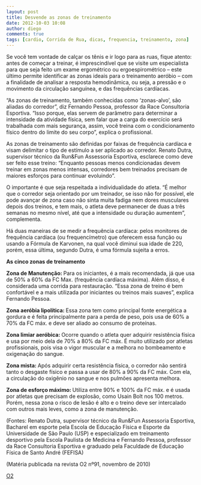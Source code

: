 ```yaml
---
layout: post
title: Desvende as zonas de treinamento
date: 2012-10-03 10:08
author: diego
comments: true
tags: [cardio, Corrida de Rua, dicas, frequencia, treinamento, zona]
---
```

Se você tem vontade de calçar os tênis e ir logo para as ruas, fique atento: antes de começar a treinar, é imprescindível que se visite um especialista para que seja feito um exame ergométrico ou ergoespirométrico – este último permite identificar as zonas ideais para o treinamento aeróbio – com a finalidade de analisar a resposta hemodinâmica, ou seja, a pressão e o movimento da circulação sanguínea, e das frequências cardíacas.

“As zonas de treinamento, também conhecidas como ‘zonas-alvo’, são aliadas do corredor”, diz Fernando Pessoa, professor da Race Consultoria Esportiva. “Isso porque, elas servem de parâmetro para determinar a intensidade da atividade física, sem falar que a carga do exercício será trabalhada com mais segurança, assim, você treina com o condicionamento físico dentro do limite do seu corpo”, explica o profissional.

As zonas de treinamento são definidas por faixas de frequência cardíaca e visam delimitar o tipo de estímulo a ser aplicado ao corredor. Renato Dutra, supervisor técnico da Run&amp;Fun Assessoria Esportiva, esclarece como deve ser feito esse treino: “Enquanto pessoas menos condicionadas devem treinar em zonas menos intensas, corredores bem treinados precisam de maiores esforços para continuar evoluindo”.

O importante é que seja respeitada a individualidade do atleta. “É melhor que o corredor seja orientado por um treinador, se isso não for possível, ele pode avançar de zona caso não sinta muita fadiga nem dores musculares depois dos treinos, e tem mais, o atleta deve permanecer de duas a três semanas no mesmo nível, até que a intensidade ou duração aumentem”, complementa.

Há duas maneiras de se medir a frequência cardíaca: pelos monitores de frequência cardíaca (ou frequencímetro) que oferecem essa função ou usando a Fórmula de Karvonen, na qual você diminui sua idade de 220, porém, essa última, segundo Dutra, é uma fórmula sujeita a erros.

<strong>As cinco zonas de treinamento</strong>

<strong>Zona de Manutenção: </strong>Para os iniciantes, é a mais recomendada, já que usa de 50% a 60% da FC Max. (frequência cardíaca máxima). Além disso, é considerada uma corrida para restauração. “Essa zona de treino é bem confortável e a mais utilizada por iniciantes ou treinos mais suaves”, explica Fernando Pessoa.

<strong>Zona aeróbia lipolítica: </strong>Essa zona tem como principal fonte energética a gordura e é feita principalmente para a perda de peso, pois usa de 60% a 70% da FC máx. e deve ser aliado ao consumo de proteínas.

<strong>Zona limiar aeróbica: </strong>Ocorre quando o atleta quer adquirir resistência física e usa por meio dela de 70% a 80% da FC máx. É muito utilizado por atletas profissionais, pois visa o vigor muscular e a melhora no bombeamento e oxigenação do sangue.

<strong>Zona mista: </strong>Após adquirir certa resistência física, o corredor não sentirá tanto o desgaste físico e passa a usar de 80% a 90% da FC máx. Com ela, a circulação do oxigênio no sangue e nos pulmões apresenta melhora.

<strong>Zona de esforço máximo: </strong>Utiliza entre 90% e 100% da FC máx. e é usada por atletas que precisam de explosão, como Usain Bolt nos 100 metros. Porém, nessa zona o risco de lesão é alto e o treino deve ser intercalado com outros mais leves, como a zona de manutenção.



(Fontes: Renato Dutra, supervisor técnico da Run&amp;Fun Assessoria Esportiva, Bacharel em esporte pela Escola de Educação Física e Esporte da Universidade de São Paulo (USP) e especializado em treinamento desportivo pela Escola Paulista de Medicina e Fernando Pessoa, professor da Race Consultoria Esportiva e graduado pela Faculdade de Educação Física de Santo André (FEFISA)

(Matéria publicada na revista O2 nº91, novembro de 2010)

<a href="http://o2porminuto.com.br/materia/confira/conteudo/desvende-as-zonas-de-treinamento-7169" target="_blank">O2</a>
